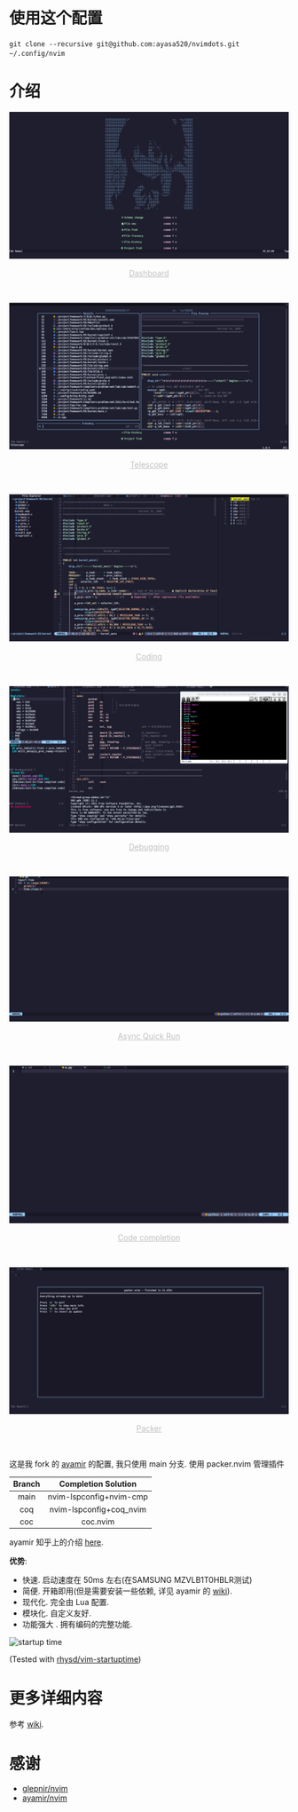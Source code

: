 # 使用这个配置
`git clone --recursive git@github.com:ayasa520/nvimdots.git ~/.config/nvim`

# 介绍

![Dashboard](img/2022-01-29-11-50-37.png "Dashboard")
<p align="center" style="font-size:14px;color:#C0C0C0;text-decoration:underline">Dashboard</p>
<br>

![Telescope](img/2022-01-29-11-52-25.png)
<p align="center" style="font-size:14px;color:#C0C0C0;text-decoration:underline">Telescope</p>
<br>





![Coding](img/2022-01-29-11-55-39.png)
<p align="center" style="font-size:14px;color:#C0C0C0;text-decoration:underline">Coding</p>
<br>





![Debugging](img/2022-01-29-12-11-25.png)
<p align="center" style="font-size:14px;color:#C0C0C0;text-decoration:underline">Debugging</p>
<br>


![Async Quick Run](img/2022-01-29-12-16.gif)
<p align="center" style="font-size:14px;color:#C0C0C0;text-decoration:underline">Async Quick Run</p>
<br>


![Code completion](img/2022-01-29-12-46.gif)
<p align="center" style="font-size:14px;color:#C0C0C0;text-decoration:underline">Code completion</p>
<br>

![Packer](img/2022-01-29-11-57-19.png)
<p align="center" style="font-size:14px;color:#C0C0C0;text-decoration:underline">Packer</p>
<br>

这是我 fork 的 [ayamir](https://github.com/ayamir/nvimdots) 的配置, 我只使用 main 分支. 使用 packer.nvim 管理插件

| Branch |   Completion Solution   |
| :----: | :---------------------: |
|  main  | nvim-lspconfig+nvim-cmp |
|  coq   | nvim-lspconfig+coq_nvim |
|  coc   |        coc.nvim         |

ayamir 知乎上的介绍 [here](https://zhuanlan.zhihu.com/p/382092667).

**优势**:

- 快速. 启动速度在 50ms 左右(在SAMSUNG MZVLB1T0HBLR测试)
- 简便. 开箱即用(但是需要安装一些依赖, 详见 ayamir 的 [wiki](https://github.com/ayamir/nvimdots/wiki)).
- 现代化. 完全由 Lua 配置.
- 模块化. 自定义友好.
- 功能强大 . 拥有编码的完整功能.

![startup time](/home/rikka/project/rikka-os2/img/2022-01-29-13-14-13.png)

(Tested with [rhysd/vim-startuptime](https://github.com/rhysd/vim-startuptime))

# 更多详细内容

参考 [wiki](https://github.com/ayamir/nvimdots/wiki).

# 感谢

- [glepnir/nvim](https://github.com/glepnir/nvim)
- [ayamir/nvim](https://github.com/ayamir/nvimdots) 
